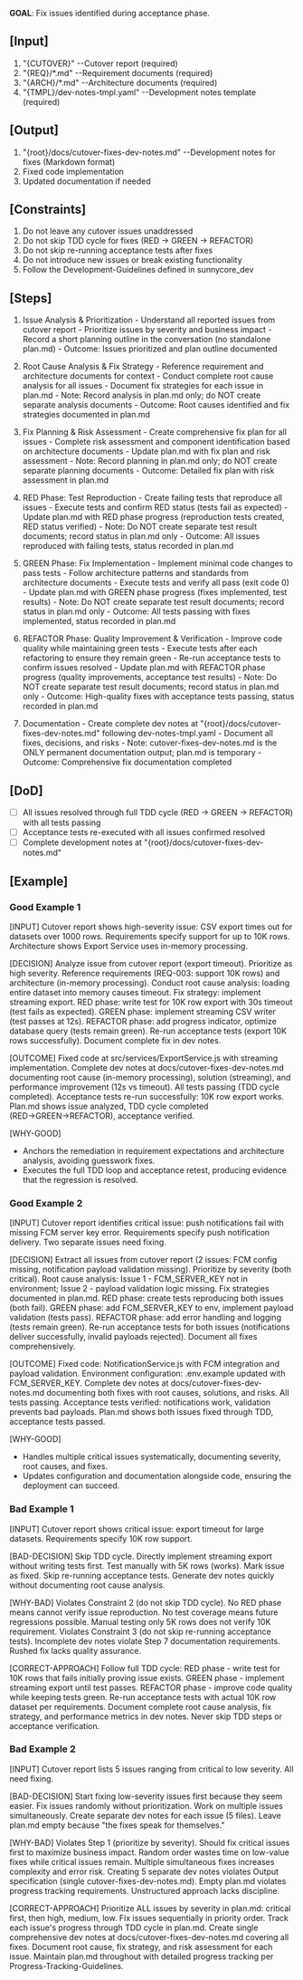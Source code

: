 **GOAL**: Fix issues identified during acceptance phase.

## [Input]
  1. "{CUTOVER}" --Cutover report (required)
  2. "{REQ}/*.md" --Requirement documents (required)
  3. "{ARCH}/*.md" --Architecture documents (required)
  4. "{TMPL}/dev-notes-tmpl.yaml" --Development notes template (required)
  

## [Output]
  1. "{root}/docs/cutover-fixes-dev-notes.md" --Development notes for fixes (Markdown format)
  2. Fixed code implementation
  3. Updated documentation if needed
  

## [Constraints]
  1. Do not leave any cutover issues unaddressed
  2. Do not skip TDD cycle for fixes (RED → GREEN → REFACTOR)
  3. Do not skip re-running acceptance tests after fixes
  4. Do not introduce new issues or break existing functionality
  5. Follow the Development-Guidelines defined in sunnycore_dev

## [Steps]
  1. Issue Analysis & Prioritization
    - Understand all reported issues from cutover report
    - Prioritize issues by severity and business impact
    - Record a short planning outline in the conversation (no standalone plan.md)
    - Outcome: Issues prioritized and plan outline documented

  2. Root Cause Analysis & Fix Strategy
    - Reference requirement and architecture documents for context
    - Conduct complete root cause analysis for all issues
    - Document fix strategies for each issue in plan.md
    - Note: Record analysis in plan.md only; do NOT create separate analysis documents
    - Outcome: Root causes identified and fix strategies documented in plan.md

  3. Fix Planning & Risk Assessment
    - Create comprehensive fix plan for all issues
    - Complete risk assessment and component identification based on architecture documents
    - Update plan.md with fix plan and risk assessment
    - Note: Record planning in plan.md only; do NOT create separate planning documents
    - Outcome: Detailed fix plan with risk assessment in plan.md

  4. RED Phase: Test Reproduction
    - Create failing tests that reproduce all issues
    - Execute tests and confirm RED status (tests fail as expected)
    - Update plan.md with RED phase progress (reproduction tests created, RED status verified)
    - Note: Do NOT create separate test result documents; record status in plan.md only
    - Outcome: All issues reproduced with failing tests, status recorded in plan.md

  5. GREEN Phase: Fix Implementation
    - Implement minimal code changes to pass tests
    - Follow architecture patterns and standards from architecture documents
    - Execute tests and verify all pass (exit code 0)
    - Update plan.md with GREEN phase progress (fixes implemented, test results)
    - Note: Do NOT create separate test result documents; record status in plan.md only
    - Outcome: All tests passing with fixes implemented, status recorded in plan.md

  6. REFACTOR Phase: Quality Improvement & Verification
    - Improve code quality while maintaining green tests
    - Execute tests after each refactoring to ensure they remain green
    - Re-run acceptance tests to confirm issues resolved
    - Update plan.md with REFACTOR phase progress (quality improvements, acceptance test results)
    - Note: Do NOT create separate test result documents; record status in plan.md only
    - Outcome: High-quality fixes with acceptance tests passing, status recorded in plan.md

  7. Documentation
    - Create complete dev notes at "{root}/docs/cutover-fixes-dev-notes.md" following dev-notes-tmpl.yaml
    - Document all fixes, decisions, and risks
    - Note: cutover-fixes-dev-notes.md is the ONLY permanent documentation output; plan.md is temporary
    - Outcome: Comprehensive fix documentation completed


## [DoD]
  - [ ] All issues resolved through full TDD cycle (RED → GREEN → REFACTOR) with all tests passing
  - [ ] Acceptance tests re-executed with all issues confirmed resolved
  - [ ] Complete development notes at "{root}/docs/cutover-fixes-dev-notes.md"

## [Example]

### Good Example 1
[INPUT]
Cutover report shows high-severity issue: CSV export times out for datasets over 1000 rows. Requirements specify support for up to 10K rows. Architecture shows Export Service uses in-memory processing.

[DECISION]
Analyze issue from cutover report (export timeout). Prioritize as high severity. Reference requirements (REQ-003: support 10K rows) and architecture (in-memory processing). Conduct root cause analysis: loading entire dataset into memory causes timeout. Fix strategy: implement streaming export. RED phase: write test for 10K row export with 30s timeout (test fails as expected). GREEN phase: implement streaming CSV writer (test passes at 12s). REFACTOR phase: add progress indicator, optimize database query (tests remain green). Re-run acceptance tests (export 10K rows successfully). Document complete fix in dev notes.

[OUTCOME]
Fixed code at src/services/ExportService.js with streaming implementation. Complete dev notes at docs/cutover-fixes-dev-notes.md documenting root cause (in-memory processing), solution (streaming), and performance improvement (12s vs timeout). All tests passing (TDD cycle completed). Acceptance tests re-run successfully: 10K row export works. Plan.md shows issue analyzed, TDD cycle completed (RED→GREEN→REFACTOR), acceptance verified.

[WHY-GOOD]
- Anchors the remediation in requirement expectations and architecture analysis, avoiding guesswork fixes.
- Executes the full TDD loop and acceptance retest, producing evidence that the regression is resolved.

### Good Example 2
[INPUT]
Cutover report identifies critical issue: push notifications fail with missing FCM server key error. Requirements specify push notification delivery. Two separate issues need fixing.

[DECISION]
Extract all issues from cutover report (2 issues: FCM config missing, notification payload validation missing). Prioritize by severity (both critical). Root cause analysis: Issue 1 - FCM_SERVER_KEY not in environment; Issue 2 - payload validation logic missing. Fix strategies documented in plan.md. RED phase: create tests reproducing both issues (both fail). GREEN phase: add FCM_SERVER_KEY to env, implement payload validation (tests pass). REFACTOR phase: add error handling and logging (tests remain green). Re-run acceptance tests for both issues (notifications deliver successfully, invalid payloads rejected). Document all fixes comprehensively.

[OUTCOME]
Fixed code: NotificationService.js with FCM integration and payload validation. Environment configuration: .env.example updated with FCM_SERVER_KEY. Complete dev notes at docs/cutover-fixes-dev-notes.md documenting both fixes with root causes, solutions, and risks. All tests passing. Acceptance tests verified: notifications work, validation prevents bad payloads. Plan.md shows both issues fixed through TDD, acceptance tests passed.

[WHY-GOOD]
- Handles multiple critical issues systematically, documenting severity, root causes, and fixes.
- Updates configuration and documentation alongside code, ensuring the deployment can succeed.

### Bad Example 1
[INPUT]
Cutover report shows critical issue: export timeout for large datasets. Requirements specify 10K row support.

[BAD-DECISION]
Skip TDD cycle. Directly implement streaming export without writing tests first. Test manually with 5K rows (works). Mark issue as fixed. Skip re-running acceptance tests. Generate dev notes quickly without documenting root cause analysis.

[WHY-BAD]
Violates Constraint 2 (do not skip TDD cycle). No RED phase means cannot verify issue reproduction. No test coverage means future regressions possible. Manual testing only 5K rows does not verify 10K requirement. Violates Constraint 3 (do not skip re-running acceptance tests). Incomplete dev notes violate Step 7 documentation requirements. Rushed fix lacks quality assurance.

[CORRECT-APPROACH]
Follow full TDD cycle: RED phase - write test for 10K rows that fails initially proving issue exists. GREEN phase - implement streaming export until test passes. REFACTOR phase - improve code quality while keeping tests green. Re-run acceptance tests with actual 10K row dataset per requirements. Document complete root cause analysis, fix strategy, and performance metrics in dev notes. Never skip TDD steps or acceptance verification.

### Bad Example 2
[INPUT]
Cutover report lists 5 issues ranging from critical to low severity. All need fixing.

[BAD-DECISION]
Start fixing low-severity issues first because they seem easier. Fix issues randomly without prioritization. Work on multiple issues simultaneously. Create separate dev notes for each issue (5 files). Leave plan.md empty because "the fixes speak for themselves."

[WHY-BAD]
Violates Step 1 (prioritize by severity). Should fix critical issues first to maximize business impact. Random order wastes time on low-value fixes while critical issues remain. Multiple simultaneous fixes increases complexity and error risk. Creating 5 separate dev notes violates Output specification (single cutover-fixes-dev-notes.md). Empty plan.md violates progress tracking requirements. Unstructured approach lacks discipline.

[CORRECT-APPROACH]
Prioritize ALL issues by severity in plan.md: critical first, then high, medium, low. Fix issues sequentially in priority order. Track each issue's progress through TDD cycle in plan.md. Create single comprehensive dev notes at docs/cutover-fixes-dev-notes.md covering all fixes. Document root cause, fix strategy, and risk assessment for each issue. Maintain plan.md throughout with detailed progress tracking per Progress-Tracking-Guidelines.
